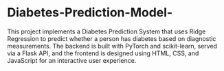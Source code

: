 # Diabetes-Prediction-Model-
This project implements a Diabetes Prediction System that uses Ridge Regression to predict whether a person has diabetes based on diagnostic measurements. The backend is built with PyTorch and scikit-learn, served via a Flask API, and the frontend is designed using HTML, CSS, and JavaScript for an interactive user experience.
